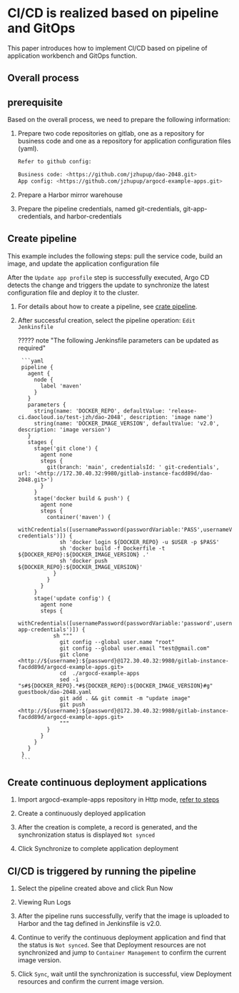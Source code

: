 # CI/CD is realized based on pipeline and GitOps

This paper introduces how to implement CI/CD based on pipeline of application workbench and GitOps function.

## Overall process

<!--![]()screenshots-->

## prerequisite

Based on the overall process, we need to prepare the following information:

1. Prepare two code repositories on gitlab, one as a repository for business code and one as a repository for application configuration files (yaml).

    ```bash
    Refer to github config:
   
    Business code: <https://github.com/jzhupup/dao-2048.git>
    App config: <https://github.com/jzhupup/argocd-example-apps.git>
    ```

2. Prepare a Harbor mirror warehouse

3. Prepare the pipeline credentials, named git-credentials, git-app-credentials, and harbor-credentials

## Create pipeline

This example includes the following steps: pull the service code, build an image, and update the application configuration file

After the `Update app profile` step is successfully executed, Argo CD detects the change and triggers the update to synchronize the latest configuration file and deploy it to the cluster.

1. For details about how to create a pipeline, see [crate pipeline](../user-guide/pipelines/create/custom.md).

2. After successful creation, select the pipeline operation: `Edit Jenkinsfile`

    ????? note "The following Jenkinsfile parameters can be updated as required"

        ```yaml
        pipeline {
          agent {
            node {
              label 'maven'
            }
          }
          parameters {
            string(name: 'DOCKER_REPO', defaultValue: 'release-ci.daocloud.io/test-jzh/dao-2048', description: 'image name')
            string(name: 'DOCKER_IMAGE_VERSION', defaultValue: 'v2.0', description: 'image version')
          }
          stages {
            stage('git clone') {
              agent none
              steps {
                git(branch: 'main', credentialsId: ' git-credentials', url: '<http://172.30.40.32:9980/gitlab-instance-facdd89d/dao-2048.git>')
              }
            }
            stage('docker build & push') {
              agent none
              steps {
                container('maven') {
                  withCredentials([usernamePassword(passwordVariable:'PASS',usernameVariable:'USER',credentialsId:'harbor-credentials')]) {
                    sh 'docker login ${DOCKER_REPO} -u $USER -p $PASS'
                    sh 'docker build -f Dockerfile -t ${DOCKER_REPO}:${DOCKER_IMAGE_VERSION} .'
                    sh 'docker push ${DOCKER_REPO}:${DOCKER_IMAGE_VERSION}'
                  }
                }
              }
            }
            stage('update config') {
              agent none
              steps {
                withCredentials([usernamePassword(passwordVariable:'password',usernameVariable:'username',credentialsId:'git-app-credentials')]) {
                  sh """
                    git config --global user.name "root"
                    git config --global user.email "test@gmail.com"
                    git clone <http://${username}:${password}@172.30.40.32:9980/gitlab-instance-facdd89d/argocd-example-apps.git>                                         
                    cd  ./argocd-example-apps
                    sed -i "s#${DOCKER_REPO}.*#${DOCKER_REPO}:${DOCKER_IMAGE_VERSION}#g" guestbook/dao-2048.yaml
                    git add . && git commit -m "update image"
                    git push <http://${username}:${password}@172.30.40.32:9980/gitlab-instance-facdd89d/argocd-example-apps.git>
                    """
                }
              }
            }
          }
        }
        ```

## Create continuous deployment applications

1. Import argocd-example-apps repository in Http mode, [refer to steps](../user-guide/gitops/import-repo.md)

2. Create a continuously deployed application

    <!--![]()screenshots-->

3. After the creation is complete, a record is generated, and the synchronization status is displayed `Not synced`

    <!--![]()screenshots-->

4. Click Synchronize to complete application deployment

    <!--![]()screenshots-->

## CI/CD is triggered by running the pipeline

1. Select the pipeline created above and click Run Now

    <!--![]()screenshots-->

2. Viewing Run Logs

    <!--![]()screenshots-->

3. After the pipeline runs successfully, verify that the image is uploaded to Harbor and the tag defined in Jenkinsfile is v2.0.

    <!--![]()screenshots-->

4. Continue to verify the continuous deployment application and find that the status is `Not synced`. See that Deployment resources are not synchronized and jump to `Container Management` to confirm the current image version.

    <!--![]()screenshots-->

    <!--![]()screenshots-->

5. Click `Sync`, wait until the synchronization is successful, view Deployment resources and confirm the current image version.

    <!--![]()screenshots-->

    <!--![]()screenshots-->
